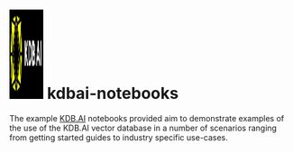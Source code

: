 # <img src="images/kdbai.png" height="159" width="60" > kdbai-notebooks

The example [KDB.AI](https://kdb.ai) notebooks provided aim to demonstrate examples of the use of the KDB.AI vector database in a number of scenarios ranging from getting started guides to industry specific use-cases.

